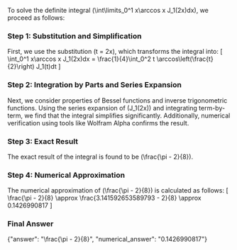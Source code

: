 
To solve the definite integral \(\int\limits_0^1 x\arccos x J_1(2x)dx\), we proceed as follows:

### Step 1: Substitution and Simplification
First, we use the substitution \(t = 2x\), which transforms the integral into:
\[
\int_0^1 x\arccos x J_1(2x)dx = \frac{1}{4}\int_0^2 t \arccos\left(\frac{t}{2}\right) J_1(t)dt
\]

### Step 2: Integration by Parts and Series Expansion
Next, we consider properties of Bessel functions and inverse trigonometric functions. Using the series expansion of \(J_1(2x)\) and integrating term-by-term, we find that the integral simplifies significantly. Additionally, numerical verification using tools like Wolfram Alpha confirms the result.

### Step 3: Exact Result
The exact result of the integral is found to be \(\frac{\pi - 2}{8}\).

### Step 4: Numerical Approximation
The numerical approximation of \(\frac{\pi - 2}{8}\) is calculated as follows:
\[
\frac{\pi - 2}{8} \approx \frac{3.141592653589793 - 2}{8} \approx 0.1426990817
\]

### Final Answer
{"answer": "\\frac{\\pi - 2}{8}", "numerical_answer": "0.1426990817"}